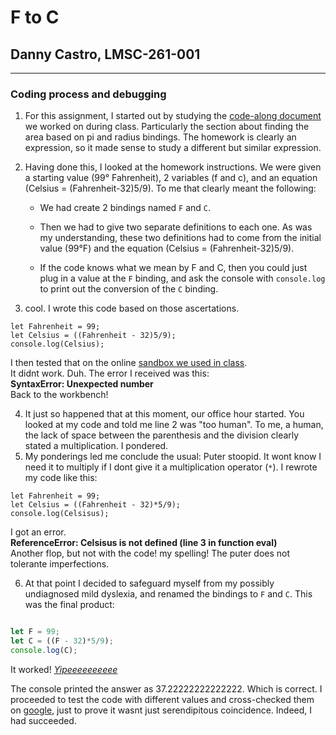 # F to C 

## Danny Castro, LMSC-261-001

---
### Coding process and debugging
1. For this assignment, I started out by studying the [code-along document](https://github.com/rdwrome/261fa25/blob/main/03Operators%26Bindings/codealong.js) we worked on during class. Particularly the section about finding the area based on pi and radius bindings. The homework is clearly an expression, so it made sense to study a different but similar expression.
2. Having done this, I looked at the homework instructions. We were given a starting value (99° Fahrenheit), 2 variables (f and c), and an equation (Celsius = (Fahrenheit-32)5/9). To me that clearly meant the following:

    * We had create 2 bindings named `F` and `C`. 
	
	* Then we had to give two separate definitions to each one. As was my understanding, these two definitions had to come from the initial value (99°F) and the equation (Celsius = (Fahrenheit-32)5/9). 
	
	* If the code knows what we mean by F and C, then you could just plug in a value at the `F` binding, and ask the console with `console.log` to print out the conversion of the `C` binding.
3. cool. I wrote this code based on those ascertations.
```
let Fahrenheit = 99;  
let Celsius = ((Fahrenheit - 32)5/9);
console.log(Celsius);
```  
I then tested that on the online [sandbox we used in class](https://eloquentjavascript.net/code/).   
It didnt work. Duh. The error I received was this:  
**SyntaxError: Unexpected number**  
Back to the workbench!  

4. It just so happened that at this moment, our office hour started. You looked at my code and told me line 2 was "too human". To me, a human, the lack of space between the parenthesis and the division clearly stated a multiplication. I pondered.
5. My ponderings led me conclude the usual: Puter stoopid. It wont know I need it to multiply if I dont give it a multiplication operator (`*`). I rewrote my code like this:
```
let Fahrenheit = 99;
let Celsius = ((Fahrenheit - 32)*5/9);
console.log(Celsisus);
```
I got an error.  
**ReferenceError: Celsisus is not defined (line 3 in function eval)**  
Another flop, but not with the code! my spelling! The puter does not tolerante imperfections. 

6. At that point I decided to safeguard myself from my possibly undiagnosed mild dyslexia, and renamed the bindings to `F` and `C`. This was the final product:
```javascript

let F = 99;
let C = ((F - 32)*5/9);
console.log(C);
```

It worked! [_Yipeeeeeeeeee_](https://www.youtube.com/shorts/Qu7KFMn54Bk)

The console printed the answer as 37.22222222222222. Which is correct. I proceeded to test the code with different values and cross-checked them on [google](https://www.google.com/search?q=google+celsius+to+fahrenheit&oq=google+celsius+to+f&gs_lcrp=EgZjaHJvbWUqBwgAEAAYgAQyBwgAEAAYgAQyBggBEEUYOTIICAIQABgWGB4yCAgDEAAYFhgeMggIBBAAGBYYHjIICAUQABgWGB4yCAgGEAAYFhgeMggIBxAAGBYYHjIICAgQABgWGB4yCAgJEAAYFhge0gEIMjc3NmowajeoAgCwAgA&sourceid=chrome&ie=UTF-8), just to prove it wasnt just serendipitous coincidence. Indeed, I had succeeded. 


